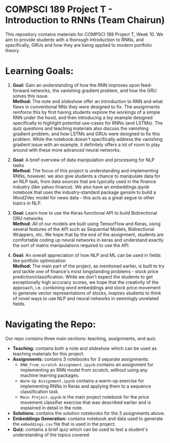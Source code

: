 # COMPSCI 189 Project T - Introduction to RNNs (Team Chairun) 
This repository contains materials for COMPSCI 189 Project T, Week 10. We aim to provide students with a thorough introduction to RNNs, and specifically, GRUs and how they are being applied to modern portfolio theory

# Learning Goals: 
1) **Goal:** Gain an understanding of how the RNN improves upon feed-forward networks, the vanishing gradient problem, and how the GRU solves this issue. <br>
   **Method:** The note and slideshow offer an introduction to RNN and what flaws in conventional NNs they were designed to fix. The assignments reinforce this by first having students explore the workings of a simple RNN under the hood, and then introducing a toy example designed specifically to highlight potential use-cases for RNNs (and LSTMs). The quiz questions and teaching materials also discuss the vanishing gradient problem, and how LSTMs and GRUs were designed to fix this problem. While the notebook doesn't specifically address the vanishing gradient issue with an example, it definitely offers a lot of room to play around with these more advanced neural networks. 
   
2) **Goal:** A brief overview of data manipulation and processing for NLP tasks <br>
   **Method:** The focus of this project is understanding and implementing RNNs, however, we also give students a chance to manipulate data for an NLP task, from data sources that are typically used in the finance industry (like yahoo finance). We also have an embeddings.ipynb notebook that uses the industry-standard package gensim to build a Word2Vec model for news data - this acts as a great segue to other topics in NLP. 

3) **Goal:** Learn how to use the Keras functional API to build Bidirectional GRU networks <br>
   **Method:** All of our models are built using TensorFlow and Keras, using several features of the API such as Sequential Models, Bidirectional Wrappers, etc. We hope that by the end of the assignment, students are comfortable coding up neural networks in keras and understand exactly the sort of matrix manipulations required to use the API.
   
4) **Goal:** An overall appreciation of how NLP and ML can be used in fields like portfolio optimization <br>
   **Method:** The main part of the project, as mentioned earlier, is built to try and tackle one of finance's most longstanding problems - stock price prediction/classification. While we don't expect the students to get exceptionally high accuracy scores, we hope that the creativity of the approach, i.e. combining word embeddings and stock price movement to generate vector representations of stocks, inspires students to think of novel ways to use NLP and neural networks in seemingly unrelated fields.

# Navigating the Repo: 
Our repo contains three main sections: teaching, assignments, and quiz.

- **Teaching:** contains both a note and slideshow which can be used as teaching materials for this project.
- **Assignments:** contains 3 notebooks for 3 separate assignments:
  - `RNN_from_scratch Assignment.ipynb` contains an assignment for implementing an RNN model from scratch, without using any machine learning packages.
  - `Warm-Up Assignment.ipynb` contains a warm-up exercise for implementing RNNs in Keras and applying them to a sequence classification task.
  - `Main Project.ipynb` is the main project notebook for the price movement classifier exercise that was described earlier and is explained in detail in the note.
- **Solutions:** contains the solution notebooks for the 3 assignments above.
- **Embeddings Generation:** contains notebook and data used to generate the `embeddings.csv` file that is used in the project.
- **Quiz:** contains a brief quiz which can be used to test a student's understanding of the topics covered.
